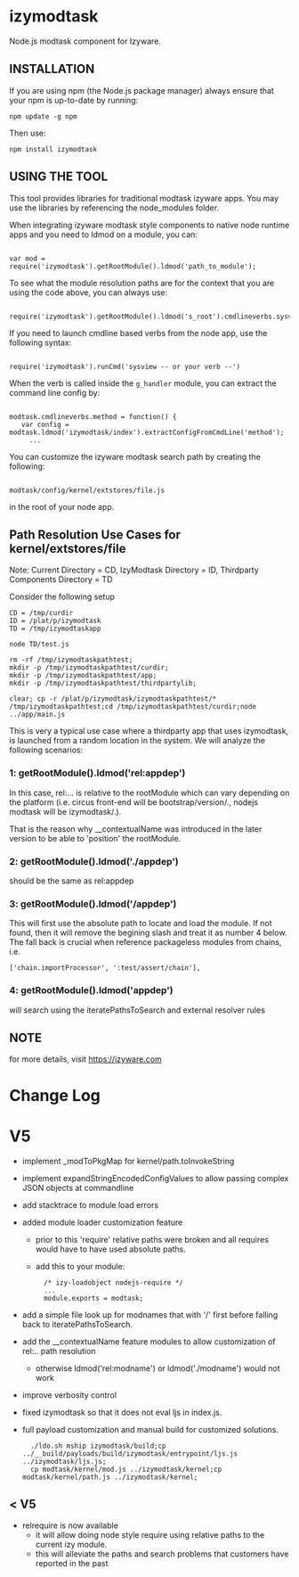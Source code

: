 # izymodtask
Node.js modtask component for Izyware.

## INSTALLATION

If you are using npm (the Node.js package manager) always ensure that your npm is up-to-date by running:

`npm update -g npm`  

Then use:

`npm install izymodtask`

## USING THE TOOL

This tool provides libraries for traditional modtask izyware apps. You may use the libraries by referencing the node_modules folder.

When integrating izyware modtask style components to native node runtime apps and you need to ldmod on a module, you can:

```

var mod = require('izymodtask').getRootModule().ldmod('path_to_module');

```

To see what the module resolution paths are for the context that you are using the code above, you can always use:

```

require('izymodtask').getRootModule().ldmod('s_root').cmdlineverbs.sysview();

```


If you need to launch cmdline based verbs from the node app, use the following syntax:

```

require('izymodtask').runCmd('sysview -- or your verb --')

```

When the verb is called inside the `g_handler` module, you can extract the command line config by:

```

modtask.cmdlineverbs.method = function() {
   var config = modtask.ldmod('izymodtask/index').extractConfigFromCmdLine('method');
	 ...

```

You can customize the izyware modtask search path by creating the following:

```

modtask/config/kernel/extstores/file.js

```

in the root of your node app.

## Path Resolution Use Cases for kernel/extstores/file

Note: Current Directory = CD, IzyModtask Directory = ID, Thirdparty Components Directory = TD

Consider the following setup

    CD = /tmp/curdir
    ID = /plat/p/izymodtask
    TD = /tmp/izymodtaskapp

    node TD/test.js

    rm -rf /tmp/izymodtaskpathtest;
    mkdir -p /tmp/izymodtaskpathtest/curdir;
    mkdir -p /tmp/izymodtaskpathtest/app;
    mkdir -p /tmp/izymodtaskpathtest/thirdpartylib;

    clear; cp -r /plat/p/izymodtask/izymodtaskpathtest/* /tmp/izymodtaskpathtest;cd /tmp/izymodtaskpathtest/curdir;node ../app/main.js


This is very a typical use case where a thirdparty app that uses izymodtask, is launched from a random location in the system. We will analyze the following scenarios:

### 1: getRootModule().ldmod('rel:appdep')
In this case, rel:... is relative to the rootModule which can vary depending on the platform (i.e. circus front-end will be bootstrap/version/., nodejs modtask will be izymodtask/.).

That is the reason why __contextualName was introduced in the later version to be able to 'position' the rootModule.

### 2: getRootModule().ldmod('./appdep')
should be the same as rel:appdep


### 3: getRootModule().ldmod('/appdep')
This will first use the absolute path to locate and load the module. If not found, then it will remove the begining slash and treat it as number 4 below. The fall back is crucial when reference packageless modules from chains, i.e.

    ['chain.importProcessor', ':test/assert/chain'],


### 4: getRootModule().ldmod('appdep')
will search using the iteratePathsToSearch and external resolver rules



## NOTE
for more details, visit https://izyware.com

# Change Log

# V5
* implement _modToPkgMap for kernel/path.toInvokeString
* implement expandStringEncodedConfigValues to allow passing complex JSON objects at commandline
* add stacktrace to module load errors
* added module loader customization feature
    * prior to this 'require' relative paths were broken and all requires would have to have used absolute paths.
    * add this to your module:

            /* izy-loadobject nodejs-require */
            ...
            module.exports = modtask;


* add a simple file look up for modnames that with '/' first before falling back to iteratePathsToSearch.
* add the __contextualName feature modules to allow customization of rel:.. path resolution
    * otherwise ldmod('rel:modname') or ldmod('./modname') would not work
* improve verbosity control
* fixed izymodtask so that it does not eval ljs in index.js.
* full payload customization and manual build for customized solutions.

        ./ldo.sh mship izymodtask/build;cp ../__build/payloads/build/izymodtask/entrypoint/ljs.js ../izymodtask/ljs.js;
        cp modtask/kernel/mod.js ../izymodtask/kernel;cp modtask/kernel/path.js ../izymodtask/kernel;

## < V5
* relrequire is now available
    * it will allow doing node style require using relative paths to the current izy module.
    * this will alleviate the paths and search problems that customers have reported in the past







